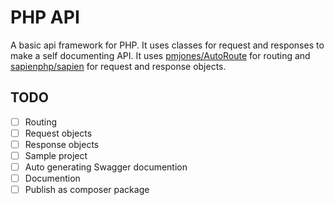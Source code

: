 # PHP API

A basic api framework for PHP. It uses classes for request and responses to make a self documenting API. It uses [pmjones/AutoRoute](https://github.com/pmjones/AutoRoute) for routing and [sapienphp/sapien](https://github.com/sapienphp/sapien) for request and response objects.

## TODO
 - [ ] Routing
 - [ ] Request objects
 - [ ] Response objects
 - [ ] Sample project
 - [ ] Auto generating Swagger documention
 - [ ] Documention
 - [ ] Publish as composer package
